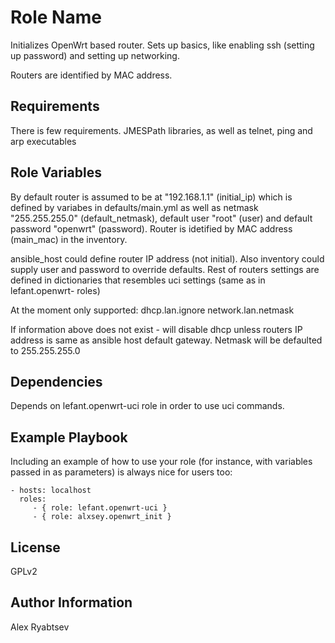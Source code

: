 Role Name
=========

Initializes OpenWrt based router. Sets up basics, like enabling ssh (setting up password) and setting up networking. 

Routers are identified by MAC address.

Requirements
------------

There is few requirements. JMESPath libraries, as well as telnet, ping and arp executables 

Role Variables
--------------

By default router is assumed to be at "192.168.1.1" (initial_ip) which is defined by variabes in defaults/main.yml
as well as netmask "255.255.255.0" (default_netmask), default user "root"  (user) and default password "openwrt" (password). 
Router is idetified by MAC address (main_mac) in the inventory. 

ansible_host could define router IP address (not initial). Also inventory could supply user and password to override defaults.
Rest of routers settings are defined in dictionaries that resembles uci settings (same as in lefant.openwrt- roles)

At the moment only supported:
dhcp.lan.ignore
network.lan.netmask

If information above does not exist - will disable dhcp unless routers IP address is same as ansible host default gateway.
Netmask will be defaulted to 255.255.255.0

Dependencies
------------

Depends on lefant.openwrt-uci role in order to use uci commands.

Example Playbook
----------------

Including an example of how to use your role (for instance, with variables passed in as parameters) is always nice for users too:

    - hosts: localhost
      roles:
         - { role: lefant.openwrt-uci }
         - { role: alxsey.openwrt_init }

License
-------

GPLv2

Author Information
------------------

Alex Ryabtsev
